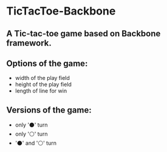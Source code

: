 # TicTacToe-Backbone

<h2>A Tic-tac-toe game based on Backbone framework.</h2>

Options of the game:
--------------------
<ul>
    <li>width of the play field</li>
    <li>height of the play field</li>
    <li>length of line for win</li>
</ul>

Versions of the game:
---------------------
<ul>
    <li>only '&#9899;' turn</li>
    <li>only '&#9898;' turn</li>
    <li>'&#9899;' and '&#9898;' turn</li>
</ul>